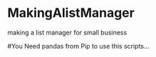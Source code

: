 # MakingAlistManager
making a list manager for small business 


#You Need pandas from Pip to use this scripts...
